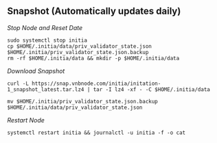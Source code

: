 ## Snapshot (Automatically updates daily)
_Stop Node and Reset Date_
```
sudo systemctl stop initia
cp $HOME/.initia/data/priv_validator_state.json $HOME/.initia/priv_validator_state.json.backup
rm -rf $HOME/.initia/data && mkdir -p $HOME/.initia/data
```
_Download Snapshot_
```
curl -L https://snap.vnbnode.com/initia/initation-1_snapshot_latest.tar.lz4 | tar -I lz4 -xf - -C $HOME/.initia/data
```
```
mv $HOME/.initia/priv_validator_state.json.backup $HOME/.initia/data/priv_validator_state.json
```
_Restart Node_
```
systemctl restart initia && journalctl -u initia -f -o cat
```
